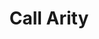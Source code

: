 ---
title: Call Arity
paper-url: http://www.joachim-breitner.de/publications/CallArity-TFP.pdf
authors:
- Joachim Breitner
type: paper
tags:
- eta-expansion
- list fusion
doHaskell-type: research paper
---